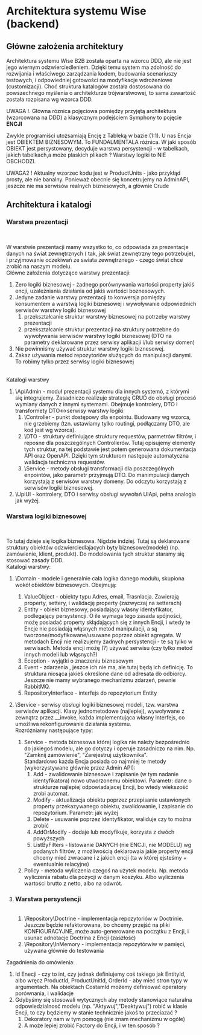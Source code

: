 <h1> Architektura systemu Wise (backend) </h1>

<h2> Główne założenia architektury </h2>

Architektura systemu Wise B2B została oparta na wzorcu DDD, ale nie jest jego wiernym odzwierciedleniem.
Dzięki temu system ma zdolność do rozwijania i właściwego zarządzania kodem, budowania scenariuszy testowych, i odpowiedniej gotowości na modyfikacje wdrożeniowe (customizacji).
Choć struktura katalogów została dostosowana do powszechnego myślenia o architekturze trójwarstwowej, to sama zawartość została rozpisana wg wzorca DDD.

UWAGA !. Główna róznica pojęciowa pomiędzy przyjętą architektura (wzorcowana na DDD) a klasycznym podejściem Symphony to pojęcie <B> ENCJI </B>

Zwykle programiści utożsamiają Encję z Tableką w bazie (1:1). U nas Encja jest OBIEKTEM BIZNESOWYM. To FUNDALMENTALA różnica. W jaki sposób OBIEKT jest persystowany, decyduje warstwa persystencji - w tabelkach, jakich tabelkach,a  może plaskich plikach ? Warstwy logiki to NIE OBCHODZI. 

UWAGA2 ! Aktualny wzorzec kodu jest w ProductUnits - jako przykłąd prosty, ale nie banalny. Ponieważ obecnie się koncetrujemy na AdminAPI, jeszcze nie ma serwisów realnych biznesowych, a głównie Crude

<h2> Architektura i katalogi </h2>

<h3>Warstwa prezentacji</h3><BR>

   W warstwie prezentacji mamy wszystko to, co odpowiada za prezentacje danych na świat zewnętrznych ( tak, jak świat zewnętrzny tego potrzebuje), i przyjmowanie oczekiwań ze swiata zewnętrznego - czego świat chce zrobić na naszym modelu.<BR>
   Główne założenia dotyczące warstwy prezentacji:
   1. Zero logiki biznesowej - żadnego porównywania wartości property jakiś encji, uzależniania działania od jakiś wartości boznesowych.
   2. Jedyne zadanie warstwy prezentacji to konwersja pomiędzy konsumentem a warstwą logiki biznesowej i wywoływanie odpowiednich serwisów warstwy logiki biznesowej 
      1. przekształcanie struktur warstwy biznesowej na potrzeby warstwy prezentacji
      2. przekształcanie struktur prezentacji na struktury potrzebne do wywoływania serwisów warstwy logiki biznesowej (DTO na parametry deklarowane przez serwisy aplikacji i/lub serwisy domen)
   3. Nie powinniśmy używać struktur warstwy logiki biznesowej. 
   4. Zakaz używania metod repozytoriów służących do manipulacji danymi. To robimy tylko przez serwisy logiki biznesowej<BR><BR>

   Katalogi warstwy<BR>
   1. \ApiAdmin - moduł prezentacji systemu dla innych systemó, z którymi się integrujemy. Zasadniczo realizuje strategię CRUD do obsługi procesó wymiany danych z innymi systemami. Obejmuje kontrolery, DTO i transformety DTO<->serwisy warstwy logiki <BR>
      1. \Controller - punkt dostępowy dla enpointu. Budowany wg wzorca, nie grzebiemy (tzn. ustawiamy tylko routingi, podłączamy DTO, ale kod jest wg wzorca).
      2. \DTO - struktury definiujące struktury requestów, parmetrów filtrów, i reposne dla poszczególnych Controllerów. Tutaj opisujemy elementy tych struktur, na tej podstawie jest potem generowana dokumentacja API oraz OpenAPI. Dzięki tym strukturom następuje automatyczna walidacja techniczna requestów. 
      3. \Service - metody obsługi transformacji dla poszczególnych enpointów, jako parametr przyjmują DTO. Do manimpulacji danych korzystają z serwisów warstwy domeny. Do odczytu korzystają z serwisów logiki biznesowej. <BR>
   2. \UpiUI - kontrolery, DTO i serwisy obsługi wywołań UIApi, pełna analogia jak wyżej.<BR>

<h3>Warstwa logiki biznesowej</h3> <BR>

   To tutaj dzieje się logika biznesowa. Nigdzie indziej. Tutaj są deklarowane struktury obiektów odzwierciedlajacych byty biznesowe(modele) (np. zamówienie, klient, produkt). Do modelowania tych struktur staramy się stosować zasady DDD. <BR>
   Katalogi warstwy:
   1. \Domain - modele i generalnie cała logika  danego modułu, skupiona wokół obiektów biznesowych. Obejmują:<BR>
      1. ValueObject - obiekty typu Adres, email, Trasnlacja. Zawierają property, settery, i walidację property (zazwyczaj na setterach)
      2. Entity - obiekt biznesowy, posiadający własny identyfikator, podlegający persystencji. O ile wymaga tego zasada spójności, możę posiadać property skłądających się z innych Encji, i wtedy te Encje nie posiadają włąsnych metod manipulacji, a są tworzone/modyfikowane/usuwane poprzez obiekt agregata. W metodach Encji nie realizujemy żadnych persystencji - te są tylko w serwisach. Metoda encji możę (?) używać serwisu (czy tylko metod innych modeli lub włąsnych?) 
      3. Eception - wyjątki o znaczeniu biznesowym 
      4. Event - zdarzenia , jeszce ich nie ma, ale tutaj będą ich definicję. To struktura niosąca jakieś określone dane od adresata do odbiorcy. Jeszcze nie mamy wybranego mechanizmu zdarzeń, pewnie RabbitMQ.
      5. RepositoryInterface - interfejs do repozytorium  Entity 
   2. \Service - serwisy obsługi logiki biznesowej modeli, tzw. warstwa serwisów aplikacji. Klasy jednometodowe (najlepiej), wywoływane z zewnątrz przez __invoke, każda implementująca własny interfejs, co umożliwa rekonfigurowanie działania systemu.<BR>
      Rozróżniamy następujące typy:  
      1. Service - metoda biznesowa której logika nie należy bezpośrednio do jakiegoś modelu, ale go dotyczy i operuje zasadniczo na nim. Np. "Zamknij zamówienie", "Zarejestruj użytkownika".<BR>
         Standardowo każda Encja posiada co najmniej te metody (wykorzystywane głównie przez Admin API):
         1. Add - zwalidowanie biznesowe i zapisanie (w tym nadanie identyfikatora) nowo utworzonemu obiektowi. Parametr: dane o strukturze najlepiej odpowiadajacej Encji, bo wtedy wiekszość zrobi automat.
         2. Modify - aktualizacja obiektu poprzez przepisanie ustawionych property przekazywanego obiektu, zwalidowanie, i zapisanie do repozytorium. Parametr: jak wyżej 
         3. Delete - usuwanie poprzez identyfikator, waliduje czy to można zrobić 
         4. AddOrModify - dodaje lub modyfikuje, korzysta z dwóch powyższych
         5. ListByFilters - listowanie DANYCH (nie ENCJI, nie MODELU) wg podanych filtrów, z możliwością deklarowaia jakie property encji chcemy mieć zwracane i z jakich encji (ta w której ejsteśmy + ewentualnie relacyjne)  
      2. Policy - metoda wyliczenia czegoś na użytek modelu. Np. metoda wyliczenia rabatu dla pozycji w danym koszyku. Albo wyliczenia wartości brutto z netto, albo na odwrót. 

3. <h3>Warstwa persystencji</h3><BR>
   
      1. \Repository\Doctrine - implementacja repozytoriów w Doctrinie. Jeszcze będzie refaktorowana, bo chcemy przejść na pliki KONFIGURACYJNE, może auto-generowane na początku z Encji, i usunac adnotacje Doctrina z Encji (zaszłość)
      2. \Repository\InMemory - implementacja repozytórwiw w pamięci, używana głównie do testowania


Zagadnienia do omówienia:
1. Id Enecji - czy to int, czy jednak definiujemy coś takiego jak EntityId, albo wręcz ProductId, ProductUnitId, OrderId - aby mieć stron typy w argumentach. Na obiektach CostamId możemy definiować operatory porównania, i walidacje
2. Gdybyśmy się stosowali wytycznych aby metody stanowiące naturalna odpowiedzialnosć modelu (np. "Aktywuj","Deaktywuj") robić w klasie Encji, to czy będziemy w stanie technicznie jakoś to przeciazać ?
   1. Dekoratory nam w tym pomogą (nie znam mechanizmu w ogóle)
   2. A może lepiej zrobić Factory do Encji, i w ten sposób ?
